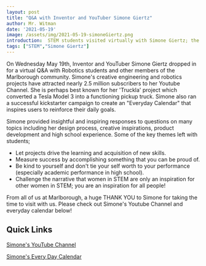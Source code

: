 ```yaml
---
layout: post
title: "Q&A with Inventor and YouTuber Simone Giertz"
author: Mr. Witman
date: '2021-05-19'
image: /assets/img/2021-05-19-simoneGiertz.png
introduction:  STEM students visited virtually with Simone Giertz; the amazing Inventor and YouTuber who created the 'Truckla' Pickup Truck!"
tags: ["STEM","Simone Giertz"]
---
```


On Wednesday May 19th, Inventor and YouTuber Simone Giertz dropped in for a virtual Q&A with Robotics students and other members of the Marlborough community. Simone's creative engineering and robotics projects have attracted nearly 2.5 million subscribers to her Youtube Channel. She is perhaps best known for her 'Truckla' project which converted a Tesla Model 3 into a functioning pickup truck. Simone also ran a successful kickstarter campaign to create an "Everyday Calendar" that inspires users to reinforce their daily goals.

Simone provided insightful and inspiring responses to questions on many topics including her design process, creative inspirations, product development and high school experience. Some of the key themes left with students;
- Let projects drive the learning and acquisition of new skills.
- Measure success by accomplishing something that you can be proud of.
- Be kind to yourself and don't tie your self worth to your performance (especially academic performance in high school).
- Challenge the narrative that women in STEM are only an inspiration for other women in STEM; you are an inspiration for all people!  

From all of us at Marlborough, a huge THANK YOU to Simone for taking the time to visit with us. Please check out Simone's Youtube Channel and everyday calendar below!

## **Quick Links**

[Simone's YouTube Channel](https://www.youtube.com/channel/UC3KEoMzNz8eYnwBC34RaKCQ)

[Simone's Every Day Calendar](https://www.simonegiertz.com/every-day-calendar)
